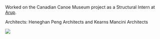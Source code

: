 Worked on the Canadian Canoe Museum project as a Structural Intern at [Arup](https://arup.com).

Architects: Heneghan Peng Architects and Kearns Mancini Architects

![](https://aibc.ca/wp-content/uploads/2016/03/Azure_CanCanoeMuseum.jpg)